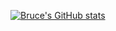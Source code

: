 
[![Bruce's GitHub stats](https://github-readme-stats.vercel.app/api?username=gnaixx&show_icons=true&theme=slateorange)](https://github.com/anuraghazra/github-readme-stats)

<!--
**gnaixx/gnaixx** is a ✨ _special_ ✨ repository because its `README.md` (this file) appears on your GitHub profile.

Here are some ideas to get you started:

- 🔭 I’m currently working on ...
- 🌱 I’m currently learning ...
- 👯 I’m looking to collaborate on ...
- 🤔 I’m looking for help with ...
- 💬 Ask me about ...
- 📫 How to reach me: ...
- 😄 Pronouns: ...
- ⚡ Fun fact: ...
-->